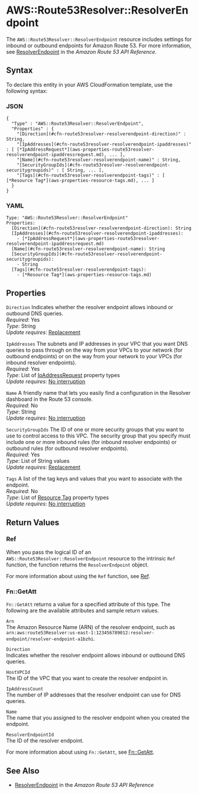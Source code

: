 # AWS::Route53Resolver::ResolverEndpoint<a name="aws-resource-route53resolver-resolverendpoint"></a>

The `AWS::Route53Resolver::ResolverEndpoint` resource includes settings for inbound or outbound endpoints for Amazon Route 53\. For more information, see [ResolverEndpoint](https://docs.aws.amazon.com/Route53/latest/APIReference/API_route53resolver_ResolverEndpoint.html) in the *Amazon Route 53 API Reference*\. 

## Syntax<a name="aws-resource-route53resolver-resolverendpoint-syntax"></a>

To declare this entity in your AWS CloudFormation template, use the following syntax:

### JSON<a name="aws-resource-route53resolver-resolverendpoint-syntax.json"></a>

```
{
  "Type" : "AWS::Route53Resolver::ResolverEndpoint",
  "Properties" : {
    "[Direction](#cfn-route53resolver-resolverendpoint-direction)" : String,
    "[IpAddresses](#cfn-route53resolver-resolverendpoint-ipaddresses)" : [ [*IpAddressRequest*](aws-properties-route53resolver-resolverendpoint-ipaddressrequest.md), ... ],
    "[Name](#cfn-route53resolver-resolverendpoint-name)" : String,
    "[SecurityGroupIds](#cfn-route53resolver-resolverendpoint-securitygroupids)" : [ String, ... ],
    "[Tags](#cfn-route53resolver-resolverendpoint-tags)" : [ [*Resource Tag*](aws-properties-resource-tags.md), ... ]
  }
}
```

### YAML<a name="aws-resource-route53resolver-resolverendpoint-syntax.yaml"></a>

```
Type: "AWS::Route53Resolver::ResolverEndpoint"
Properties:
  [Direction](#cfn-route53resolver-resolverendpoint-direction): String
  [IpAddresses](#cfn-route53resolver-resolverendpoint-ipaddresses): 
    - [*IpAddressRequest*](aws-properties-route53resolver-resolverendpoint-ipaddressrequest.md)
  [Name](#cfn-route53resolver-resolverendpoint-name): String
  [SecurityGroupIds](#cfn-route53resolver-resolverendpoint-securitygroupids): 
    - String
  [Tags](#cfn-route53resolver-resolverendpoint-tags): 
    - [*Resource Tag*](aws-properties-resource-tags.md)
```

## Properties<a name="aws-resource-route53resolver-resolverendpoint-properties"></a>

`Direction`  <a name="cfn-route53resolver-resolverendpoint-direction"></a>
Indicates whether the resolver endpoint allows inbound or outbound DNS queries\.  
 *Required*: Yes  
 *Type*: String  
 *Update requires*: [Replacement](using-cfn-updating-stacks-update-behaviors.md#update-replacement) 

`IpAddresses`  <a name="cfn-route53resolver-resolverendpoint-ipaddresses"></a>
The subnets and IP addresses in your VPC that you want DNS queries to pass through on the way from your VPCs to your network \(for outbound endpoints\) or on the way from your network to your VPCs \(for inbound resolver endpoints\)\.   
 *Required*: Yes  
 *Type*: List of [IpAddressRequest](aws-properties-route53resolver-resolverendpoint-ipaddressrequest.md) property types  
 *Update requires*: [No interruption](using-cfn-updating-stacks-update-behaviors.md#update-no-interrupt) 

`Name`  <a name="cfn-route53resolver-resolverendpoint-name"></a>
A friendly name that lets you easily find a configuration in the Resolver dashboard in the Route 53 console\.   
 *Required*: No  
 *Type*: String  
 *Update requires*: [No interruption](using-cfn-updating-stacks-update-behaviors.md#update-no-interrupt) 

`SecurityGroupIds`  <a name="cfn-route53resolver-resolverendpoint-securitygroupids"></a>
The ID of one or more security groups that you want to use to control access to this VPC\. The security group that you specify must include one or more inbound rules \(for inbound resolver endpoints\) or outbound rules \(for outbound resolver endpoints\)\.   
 *Required*: Yes  
 *Type*: List of String values  
 *Update requires*: [Replacement](using-cfn-updating-stacks-update-behaviors.md#update-replacement) 

`Tags`  <a name="cfn-route53resolver-resolverendpoint-tags"></a>
A list of the tag keys and values that you want to associate with the endpoint\.  
 *Required*: No  
 *Type*: List of [Resource Tag](aws-properties-resource-tags.md) property types  
 *Update requires*: [No interruption](using-cfn-updating-stacks-update-behaviors.md#update-no-interrupt) 

## Return Values<a name="aws-resource-route53resolver-resolverendpoint-returnvalues"></a>

### Ref<a name="aws-resource-route53resolver-resolverendpoint-ref"></a>

When you pass the logical ID of an `AWS::Route53Resolver::ResolverEndpoint` resource to the intrinsic `Ref` function, the function returns the `ResolverEndpoint` object\.

For more information about using the `Ref` function, see [Ref](intrinsic-function-reference-ref.md)\. 

### Fn::GetAtt<a name="aws-resource-route53resolver-resolverendpoint-getatt"></a>

 `Fn::GetAtt` returns a value for a specified attribute of this type\. The following are the available attributes and sample return values\. 

`Arn`  
The Amazon Resource Name \(ARN\) of the resolver endpoint, such as `arn:aws:route53Resolver:us-east-1:123456789012:resolver-endpoint/resolver-endpoint-a1bzhi`\.

`Direction`  
Indicates whether the resolver endpoint allows inbound or outbound DNS queries\.

`HostVPCId`  
The ID of the VPC that you want to create the resolver endpoint in\.

`IpAddressCount`  
The number of IP addresses that the resolver endpoint can use for DNS queries\.

`Name`  
The name that you assigned to the resolver endpoint when you created the endpoint\. 

`ResolverEndpointId`  
The ID of the resolver endpoint\.

For more information about using `Fn::GetAtt`, see [Fn::GetAtt](intrinsic-function-reference-getatt.md)\. 

## See Also<a name="aws-resource-route53resolver-resolverendpoint-seealso"></a>
+ [ResolverEndpoint](https://docs.aws.amazon.com/Route53/latest/APIReference/API_route53resolver_ResolverEndpoint.html) in the *Amazon Route 53 API Reference*
